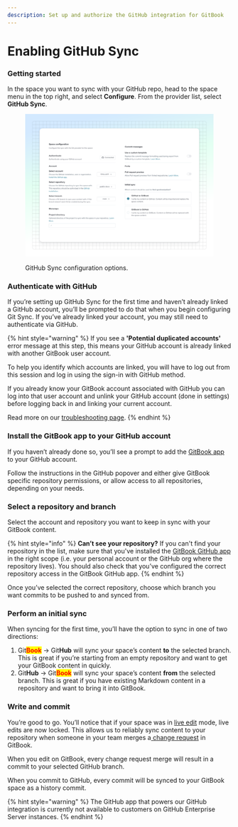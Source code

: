 ```yaml
---
description: Set up and authorize the GitHub integration for GitBook
---
```


# Enabling GitHub Sync

### Getting started

In the space you want to sync with your GitHub repo, head to the space menu in the top right, and select **Configure**. From the provider list, select **GitHub Sync**.

<figure><img src="../../.gitbook/assets/gitsync-github.svg" alt=""><figcaption><p>GitHub Sync configuration options.</p></figcaption></figure>

### Authenticate with GitHub

If you’re setting up GitHub Sync for the first time and haven’t already linked a GitHub account, you’ll be prompted to do that when you begin configuring Git Sync. If you’ve already linked your account, you may still need to authenticate via GitHub.

{% hint style="warning" %}
If you see a **'Potential duplicated accounts'** error message at this step, this means your GitHub account is already linked with another GitBook user account.&#x20;

To help you identify which accounts are linked, you will have to log out from this session and log in using the sign-in with GitHub method.&#x20;

If you already know your GitBook account associated with GitHub you can log into that user account and unlink your GitHub account (done in settings) before logging back in and linking your current account.

Read more on our [troubleshooting page](troubleshooting.md#potential-duplicated-accounts-when-signing-in).
{% endhint %}

### Install the GitBook app to your GitHub account

If you haven’t already done so, you’ll see a prompt to add the [GitBook app](https://github.com/apps/gitbook-com) to your GitHub account.

Follow the instructions in the GitHub popover and either give GitBook specific repository permissions, or allow access to all repositories, depending on your needs.

### Select a repository and branch

Select the account and repository you want to keep in sync with your GitBook content.

{% hint style="info" %}
**Can’t see your repository?** If you can't find your repository in the list, make sure that you've installed the [GitBook GitHub app](https://github.com/apps/gitbook-com) in the right scope (i.e. your personal account or the GitHub org where the repository lives). You should also check that you’ve configured the correct repository access in the GitBook GitHub app.
{% endhint %}

Once you’ve selected the correct repository, choose which branch you want commits to be pushed to and synced from.

### Perform an initial sync

When syncing for the first time, you’ll have the option to sync in one of two directions:

1. Git<mark style="color:red;">**Book**</mark> -> Git**Hub** will sync your space’s content **to** the selected branch. This is great if you’re starting from an empty repository and want to get your GitBook content in quickly.
2. Git**Hub** -> Git<mark style="color:red;">**Book**</mark> will sync your space’s content **from** the selected branch. This is great if you have existing Markdown content in a repository and want to bring it into GitBook.

### Write and commit

You’re good to go. You’ll notice that if your space was in [live edit](../../collaboration/live-edits.md) mode, live edits are now locked. This allows us to reliably sync content to your repository when someone in your team merges a[ change request](../../collaboration/change-requests.md) in GitBook.

When you edit on GitBook, every change request merge will result in a commit to your selected GitHub branch.

When you commit to GitHub, every commit will be synced to your GitBook space as a history commit.

{% hint style="warning" %}
The GitHub app that powers our GitHub integration is currently not available to customers on GitHub Enterprise Server instances.
{% endhint %}
